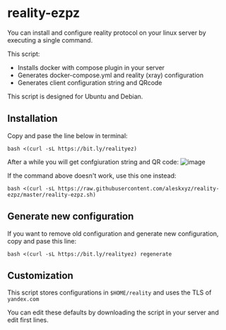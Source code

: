 # reality-ezpz
You can install and configure reality protocol on your linux server by executing a single command.

This script:
* Installs docker with compose plugin in your server
* Generates docker-compose.yml and reality (xray) configuration
* Generates client configuration string and QRcode

This script is designed for Ubuntu and Debian.

## Installation
Copy and pase the line below in terminal:
```
bash <(curl -sL https://bit.ly/realityez)
```
After a while you will get confgiuration string and QR code:
![image](https://user-images.githubusercontent.com/39186039/232563871-0140e10a-22b4-4653-9bc9-cdba519a8b41.png)

If the command above doesn't work, use this one instead:
```
bash <(curl -sL https://raw.githubusercontent.com/aleskxyz/reality-ezpz/master/reality-ezpz.sh)
```

## Generate new configuration
If you want to remove old configuration and generate new configuration, copy and pase this line:
```
bash <(curl -sL https://bit.ly/realityez) regenerate
```

## Customization
This script stores configurations in `$HOME/reality` and uses the TLS of `yandex.com`

You can edit these defaults by downloading the script in your server and edit first lines.

